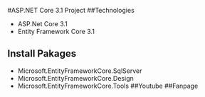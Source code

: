 #ASP.NET Core 3.1 Project
##Technologies
- ASP.Net Core 3.1
- Entity Framework Core 3.1
## Install Pakages
- Microsoft.EntityFrameworkCore.SqlServer
- Microsoft.EntityFrameworkCore.Design
- Microsoft.EntityFrameworkCore.Tools
##Youtube
##Fanpage